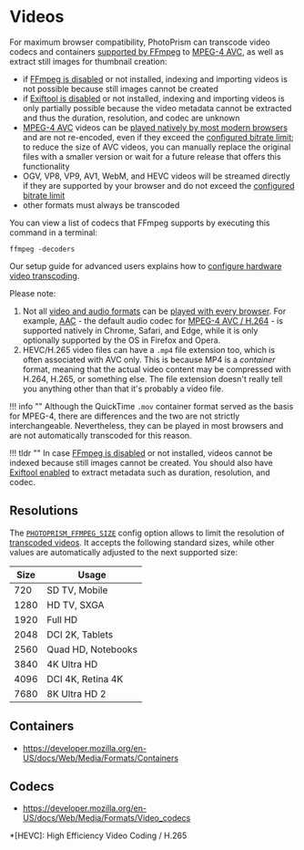 # Videos #

For maximum browser compatibility, PhotoPrism can transcode video codecs and containers [supported by FFmpeg](https://www.ffmpeg.org/documentation.html) to [MPEG-4 AVC](https://en.wikipedia.org/wiki/MPEG-4), as well as extract still images for thumbnail creation:

- if [FFmpeg is disabled](../../getting-started/config-options.md#feature-flags) or not installed, indexing and importing videos is not possible because still images cannot be created
- if [Exiftool is disabled](../../getting-started/config-options.md#feature-flags) or not installed, indexing and importing videos is only partially possible because the video metadata cannot be extracted and thus the duration, resolution, and codec are unknown
- [MPEG-4 AVC](https://en.wikipedia.org/wiki/MPEG-4) videos can be [played natively by most modern browsers](https://caniuse.com/mpeg4) and are not re-encoded, even if they exceed the [configured bitrate limit](../../getting-started/advanced/transcoding.md#bitrate-limiting); to reduce the size of AVC videos, you can manually replace the original files with a smaller version or wait for a future release that offers this functionality
- OGV, VP8, VP9, AV1, WebM, and HEVC videos will be streamed directly if they are supported by your browser and do not exceed the [configured bitrate limit](../../getting-started/advanced/transcoding.md#bitrate-limiting)
- other formats must always be transcoded

You can view a list of codecs that FFmpeg supports by executing this command in a terminal:

```
ffmpeg -decoders
```

Our setup guide for advanced users explains how to [configure hardware video transcoding](../../getting-started/advanced/transcoding.md).

Please note:

1. Not all [video and audio formats](https://caniuse.com/?search=video%20format) can be [played with every browser](../../getting-started/troubleshooting/browsers.md). For example, [AAC](https://caniuse.com/aac "Advanced Audio Coding") - the default audio codec for [MPEG-4 AVC / H.264](https://caniuse.com/avc "Advanced Video Coding") - is supported natively in Chrome, Safari, and Edge, while it is only optionally supported by the OS in Firefox and Opera.
2. HEVC/H.265 video files can have a `.mp4` file extension too, which is often associated with AVC only. This is because MP4 is a *container* format, meaning that the actual video content may be compressed with H.264, H.265, or something else. The file extension doesn't really tell you anything other than that it's probably a video file.

!!! info ""
    Although the QuickTime `.mov` container format served as the basis for MPEG-4, there are differences and the two are not strictly interchangeable. Nevertheless, they can be played in most browsers and are not automatically transcoded for this reason.

!!! tldr ""
    In case [FFmpeg is disabled](../../user-guide/settings/advanced.md#disable-ffmpeg) or not installed, videos cannot be indexed because still images cannot be created.
    You should also have [Exiftool enabled](../../getting-started/config-options.md#feature-flags) to extract metadata such as duration, resolution, and codec.   

## Resolutions ##

The [`PHOTOPRISM_FFMPEG_SIZE`](../../getting-started/config-options.md#file-converters) config option allows to limit the resolution of [transcoded videos](../../getting-started/advanced/transcoding.md). It accepts the following standard sizes, while other values are automatically adjusted to the next supported size:

| Size |       Usage        |
|------|--------------------|
|  720 | SD TV, Mobile      |
| 1280 | HD TV, SXGA        |
| 1920 | Full HD            |
| 2048 | DCI 2K, Tablets    |
| 2560 | Quad HD, Notebooks |
| 3840 | 4K Ultra HD        |
| 4096 | DCI 4K, Retina 4K  |
| 7680 | 8K Ultra HD 2      |

## Containers ##

- https://developer.mozilla.org/en-US/docs/Web/Media/Formats/Containers

## Codecs ##

- https://developer.mozilla.org/en-US/docs/Web/Media/Formats/Video_codecs

*[HEVC]: High Efficiency Video Coding / H.265